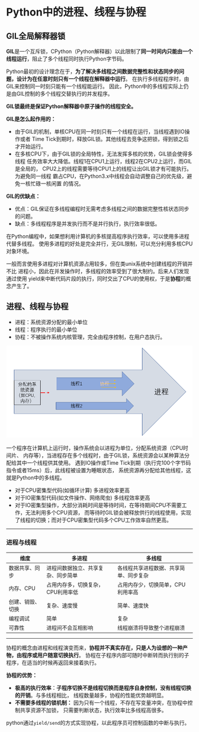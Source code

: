 # Python中的进程、线程与协程

## GIL全局解释器锁

**GIL**是一个互斥锁，CPython（Python解释器）以此限制了**同一时间内只能由一个线程运行**，阻止了多个线程同时执行Python字节码。

Python最初的设计理念在于，**为了解决多线程之间数据完整性和状态同步的问题，设计为在任意时刻只有一个线程在解释器中运行**。
在执行多线程程序时，由GIL来控制同一时刻只能有一个线程能运行。
因此，Python中的多线程实际上仍是由GIL控制的多个线程交替执行的并发程序。

**GIL锁最终是保证Python解释器中原子操作的线程安全。**

**GIL是怎么起作用的：**

* 由于GIL的机制，单核CPU在同一时刻只有一个线程在运行，当线程遇到IO操作或者
  Time Tick到期时，释放GIL锁。其他线程去竞争这把锁，得到锁之后才开始运行。
* 在多核CPU下，由于GIL锁的全局特性，无法发挥多核的优势，GIL锁会使得多线程
  任务效率大大降低。线程1在CPU1上运行，线程2在CPU2上运行，而GIL是全局的，
  CPU2上的线程需要等待CPU1上的线程让出GIL锁才有可能执行。为避免同一线程
  霸占CPU，在Python3.x中线程会自动调整自己的优先级，避免一核忙碌一核闲置
  的情况。

**GIL的优缺点：**

* 优点：GIL保证在多线程编程时无需考虑多线程之间的数据完整性核状态同步的问题。
* 缺点：多线程程序是并发执行而不是并行执行，执行效率很低。

在Python编程中，如果想利用计算机的多核提高程序执行效率，可以使用多进程代替多线程。
使用多进程的好处是完全并行，无GIL限制，可以充分利用多核CPU对象环境。

一般而言使用多进程对计算机资源占用较多，但在类unix系统中创建线程的开销并不比
进程小，因此在并发操作时，多线程的效率受到了很大制约。后来人们发现通过使用
yield来中断代码片段的执行，同时交出了CPU的使用权，于是**协程**的概念产生了。

## 进程、线程与协程

* 进程：系统资源分配的最小单位
* 线程：程序执行的最小单位
* 协程：不被操作系统内核管理，完全由程序控制，在用户态执行。

![img.png](img.png)

一个程序在计算机上运行时，操作系统会以进程为单位，分配系统资源（CPU时间片、
内存等），当进程存在多个线程时，由于GIL锁，系统资源会以某种算法分配给其中一个线程供其使用。
遇到IO操作或Time Tick到期（执行完100个字节码指令或者15ms）后，此线程被设置为睡眠状态，
系统资源再分配给其他线程，这就是Python中的多线程。

* 对于CPU密集型代码(如循环计算) 多进程效率更高
* 对于IO密集型代码(如文件操作、网络爬虫) 多线程效率更高
* 对于IO密集型操作，大部分消耗时间是等待时间，在等待期间CPU不需要工作，无法利用多个CPU资源，
  而等待时GIL锁会被释放供行的线程使用，实现了线程的切换；而对于CPU密集型代码多个CPU工作效率自然更高。

---

### 进程与线程

| 维度       | 多进程                | 多线程                 |
|----------|--------------------|---------------------|
| 数据共享、同步  | 进程间数据独立、共享复杂、同步简单  | 各线程共享进程数据、共享简单、同步复杂 |
| 内存、CPU   | 占用内存多，切换复杂，CPU利用率低 | 占用内存少，切换简单，CPU利用率高  |
| 创建、销毁、切换 | 复杂、速度慢             | 简单、速度快              |
| 编程调试     | 简单                 | 复杂                  |
| 可靠性      | 进程间不会互相影响          | 线程崩溃将导致整个进程崩溃       |

---

协程的概念由进程和线程演变而来，**协程并不真实存在，只是人为设想的一种产物，由程序或用户随意切换执行**。
协程在子程序内部可随时中断转而执行别的子程序，在适当的时候再返回来接着执行。

**协程的优势：**

* **极高的执行效率**：**子程序切换不是线程切换而是程序自身控制，没有线程切换的开销**。与多线程相比，
  线程数量越多，协程的性能优势越明显。
* **不需要多线程的锁机制：** 因为只有一个线程，不存在写变量冲突，在协程中控制共享资源不加锁，
  只需要判断状态，执行效率比多线程高很多。

python通过`yield/send`的方式实现协程，以此程序员可控制函数的中断与执行。


